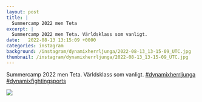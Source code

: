 ```yaml
---
layout: post
title: |
  Summercamp 2022 men Teta
excerpt: |
  Summercamp 2022 men Teta. Världsklass som vanligt.   
date:   2022-08-13 13:15:09 +0000
categories: instagram
background: /instagram/dynamixherrljunga/2022-08-13_13-15-09_UTC.jpg
thumbnail: /instagram/dynamixherrljunga/2022-08-13_13-15-09_UTC.jpg
---
```

Summercamp 2022 men Teta. Världsklass som vanligt.  [#dynamixherrljunga](https://www.instagram.com/explore/tags/dynamixherrljunga/) [#dynamixfightingsports](https://www.instagram.com/explore/tags/dynamixfightingsports/)



<img src='/www-dynamix-herrljunga/instagram/dynamixherrljunga/2022-08-13_13-15-09_UTC.jpg' class='img-fluid' />
